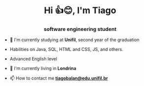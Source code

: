 
<h1 align="center">Hi 👍😊, I'm Tiago</h1>
<h3 align="center">software engineering student</h3>

- 📘 I'm currently studying at **Unifil**, second year of the graduation

- Habilities on Java, SQL, HTML and CSS, JS, and others.

- Advanced English level

- 🏬 I'm currently living in **Londrina**

- 📫 How to contact me **tiagobalan@edu.unifil.br**



